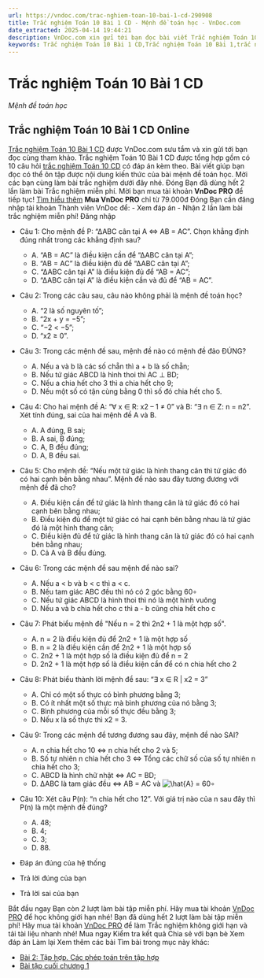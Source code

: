 ```yaml
---
url: https://vndoc.com/trac-nghiem-toan-10-bai-1-cd-290908
title: Trắc nghiệm Toán 10 Bài 1 CD - Mệnh đề toán học - VnDoc.com
date_extracted: 2025-04-14 19:44:21
description: VnDoc.com xin gửi tới bạn đọc bài viết Trắc nghiệm Toán 10 Bài 1 CD. Mời các bạn cùng tham khảo chi tiết.
keywords: Trắc nghiệm Toán 10 Bài 1 CD,Trắc nghiệm Toán 10 Bài 1,trắc nghiệm toán 10,trắc nghiệm toán 10 Cd,toán 10,toán 10 CD,toán lớp 10,toán 10 bài 1,mệnh đề toán học
---
```


# Trắc nghiệm Toán 10 Bài 1 CD
 _Mệnh đề toán học_
## Trắc nghiệm Toán 10 Bài 1 CD Online
[Trắc nghiệm Toán 10 Bài 1 CD](<https://vndoc.com/trac-nghiem-toan-10-bai-1-cd-290908>) được VnDoc.com sưu tầm và xin gửi tới bạn đọc cùng tham khảo.
Trắc nghiệm Toán 10 Bài 1  CD được tổng hợp gồm có 10 câu hỏi [trắc nghiệm Toán 10 CD](<https://vndoc.com/trac-nghiem-toan-10-cd>) có đáp án kèm theo. Bài viết giúp bạn đọc có thể ôn tập được nội dung kiến thức của bài mệnh đề toán học. Mời các bạn cùng làm bài trắc nghiệm dưới đây nhé.
Đóng
Bạn đã dùng hết 2 lần làm bài Trắc nghiệm miễn phí. Mời bạn mua tài khoản **VnDoc PRO** để tiếp tục\! [Tìm hiểu thêm](</pro>)
**Mua VnDoc PRO** chỉ từ 79.000đ
Đóng
Bạn cần đăng nhập tài khoản Thành viên VnDoc để:
\- Xem đáp án
\- Nhận 2 lần làm bài trắc nghiệm miễn phí\!
Đăng nhập 
  * Câu 1:
Cho mệnh đề P: “∆ABC cân tại A ⇔ AB = AC”. Chọn khẳng định đúng nhất trong các khẳng định sau?
    * A. “AB = AC” là điều kiện cần để “∆ABC cân tại A”;
    * B. “AB = AC” là điều kiện đủ để “∆ABC cân tại A”;
    * C. “∆ABC cân tại A” là điều kiện đủ để “AB = AC”;
    * D. “∆ABC cân tại A” là điều kiện cần và đủ để “AB = AC”.
  * Câu 2:
Trong các câu sau, câu nào không phải là mệnh đề toán học?
    * A. “2 là số nguyên tố”;
    * B. “2x + y = −5”;
    * C. “−2 < −5”;
    * D. “x2 ≥ 0”.
  * Câu 3:
Trong các mệnh đề sau, mệnh đề nào có mệnh đề đảo ĐÚNG?
    * A. Nếu a và b là các số chẵn thì a + b là số chẵn;
    * B. Nếu tứ giác ABCD là hình thoi thì AC ⊥ BD;
    * C. Nếu a chia hết cho 3 thì a chia hết cho 9;
    * D. Nếu một số có tận cùng bằng 0 thì số đó chia hết cho 5.
  * Câu 4:
Cho hai mệnh đề A: “∀ x ∈ R: x2 – 1 ≠ 0” và B: “∃ n ∈ Z: n = n2”. Xét tính đúng, sai của hai mệnh đề A và B.
    * A. A đúng, B sai;
    * B. A sai, B đúng;
    * C. A, B đều đúng;
    * D. A, B đều sai.
  * Câu 5:
Cho mệnh đề: “Nếu một tứ giác là hình thang cân thì tứ giác đó có hai cạnh bên bằng nhau”. Mệnh đề nào sau đây tương đương với mệnh đề đã cho?
    * A. Điều kiện cần để tứ giác là hình thang cân là tứ giác đó có hai cạnh bên bằng nhau;
    * B. Điều kiện đủ để một tứ giác có hai cạnh bên bằng nhau là tứ giác đó là một hình thang cân;
    * C. Điều kiện đủ để tứ giác là hình thang cân là tứ giác đó có hai cạnh bên bằng nhau;
    * D. Cả A và B đều đúng.
  * Câu 6:
Trong các mệnh đề sau mệnh đề nào sai?
    * A. Nếu a < b và b < c thì a < c.
    * B. Nếu tam giác ABC đều thì nó có 2 góc bằng 60∘
    * C. Nếu tứ giác ABCD là hình thoi thì nó là một hình vuông
    * D. Nếu a và b chia hết cho c thì a - b cũng chia hết cho c
  * Câu 7:
Phát biểu mệnh đề "Nếu n = 2 thì 2n2 \+ 1 là một hợp số".
    * A. n = 2 là điều kiện đủ để 2n2 \+ 1 là một hợp số
    * B. n = 2 là điều kiện cần để 2n2 \+ 1 là một hợp số
    * C. 2n2 \+ 1 là một hợp số là điều kiện đủ để n = 2
    * D. 2n2 \+ 1 là một hợp số là điều kiện cần để có n chia hết cho 2
  * Câu 8:
Phát biểu thành lời mệnh đề sau: “∃ x ∈ R | x2 = 3”
    * A. Chỉ có một số thực có bình phương bằng 3;
    * B. Có ít nhất một số thực mà bình phương của nó bằng 3;
    * C. Bình phương của mỗi số thực đều bằng 3;
    * D. Nếu x là số thực thì x2 = 3.
  * Câu 9:
Trong các mệnh đề tương đương sau đây, mệnh đề nào SAI?
    * A. n chia hết cho 10 ⇔ n chia hết cho 2 và 5;
    * B. Số tự nhiên n chia hết cho 3 ⇔ Tổng các chữ số của số tự nhiên n chia hết cho 3;
    * C. ABCD là hình chữ nhật ⇔ AC = BD;
    * D. ∆ABC là tam giác đều ⇔ AB = AC và ![\\hat{A}](https://tex.vdoc.vn?tex=%5Chat%7BA%7D) = 60∘
  * Câu 10:
Xét câu P\(n\): “n chia hết cho 12”. Với giá trị nào của n sau đây thì P\(n\) là một mệnh đề đúng?
    * A. 48;
    * B. 4;
    * C. 3;
    * D. 88.

  * Đáp án đúng của hệ thống
  * Trả lời đúng của bạn
  * Trả lời sai của bạn

Bắt đầu ngay
Bạn còn _2_ lượt làm bài tập miễn phí. Hãy mua tài khoản [VnDoc PRO](</pro>) để học không giới hạn nhé\!  Bạn đã dùng hết 2 lượt làm bài tập miễn phí\! Hãy mua tài khoản [VnDoc PRO](</pro>) để làm Trắc nghiệm không giới hạn và tải tài liệu nhanh nhé\!  Mua ngay
Kiểm tra kết quả Chia sẻ với bạn bè Xem đáp án Làm lại
Xem thêm các bài Tìm bài trong mục này khác:
  * [Bài 2: Tập hợp. Các phép toán trên tập hợp](</trac-nghiem-toan-10-bai-2-cd-290913>)
  * [Bài tập cuối chương 1](</trac-nghiem-toan-10-bai-tap-cuoi-chuong-1-cd-290917>)

